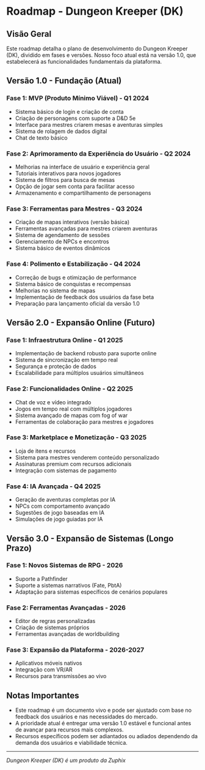 # Roadmap - Dungeon Kreeper (DK)

## Visão Geral

Este roadmap detalha o plano de desenvolvimento do Dungeon Kreeper (DK), dividido em fases e versões. Nosso foco atual está na versão 1.0, que estabelecerá as funcionalidades fundamentais da plataforma.

## Versão 1.0 - Fundação (Atual)

### Fase 1: MVP (Produto Mínimo Viável) - Q1 2024
- Sistema básico de login e criação de conta
- Criação de personagens com suporte a D&D 5e
- Interface para mestres criarem mesas e aventuras simples
- Sistema de rolagem de dados digital
- Chat de texto básico

### Fase 2: Aprimoramento da Experiência do Usuário - Q2 2024
- Melhorias na interface de usuário e experiência geral
- Tutoriais interativos para novos jogadores
- Sistema de filtros para busca de mesas
- Opção de jogar sem conta para facilitar acesso
- Armazenamento e compartilhamento de personagens

### Fase 3: Ferramentas para Mestres - Q3 2024
- Criação de mapas interativos (versão básica)
- Ferramentas avançadas para mestres criarem aventuras
- Sistema de agendamento de sessões
- Gerenciamento de NPCs e encontros
- Sistema básico de eventos dinâmicos

### Fase 4: Polimento e Estabilização - Q4 2024
- Correção de bugs e otimização de performance
- Sistema básico de conquistas e recompensas
- Melhorias no sistema de mapas
- Implementação de feedback dos usuários da fase beta
- Preparação para lançamento oficial da versão 1.0

## Versão 2.0 - Expansão Online (Futuro)

### Fase 1: Infraestrutura Online - Q1 2025
- Implementação de backend robusto para suporte online
- Sistema de sincronização em tempo real
- Segurança e proteção de dados
- Escalabilidade para múltiplos usuários simultâneos

### Fase 2: Funcionalidades Online - Q2 2025
- Chat de voz e vídeo integrado
- Jogos em tempo real com múltiplos jogadores
- Sistema avançado de mapas com fog of war
- Ferramentas de colaboração para mestres e jogadores

### Fase 3: Marketplace e Monetização - Q3 2025
- Loja de itens e recursos
- Sistema para mestres venderem conteúdo personalizado
- Assinaturas premium com recursos adicionais
- Integração com sistemas de pagamento

### Fase 4: IA Avançada - Q4 2025
- Geração de aventuras completas por IA
- NPCs com comportamento avançado
- Sugestões de jogo baseadas em IA
- Simulações de jogo guiadas por IA

## Versão 3.0 - Expansão de Sistemas (Longo Prazo)

### Fase 1: Novos Sistemas de RPG - 2026
- Suporte a Pathfinder
- Suporte a sistemas narrativos (Fate, PbtA)
- Adaptação para sistemas específicos de cenários populares

### Fase 2: Ferramentas Avançadas - 2026
- Editor de regras personalizadas
- Criação de sistemas próprios
- Ferramentas avançadas de worldbuilding

### Fase 3: Expansão da Plataforma - 2026-2027
- Aplicativos móveis nativos
- Integração com VR/AR
- Recursos para transmissões ao vivo

## Notas Importantes

- Este roadmap é um documento vivo e pode ser ajustado com base no feedback dos usuários e nas necessidades do mercado.
- A prioridade atual é entregar uma versão 1.0 estável e funcional antes de avançar para recursos mais complexos.
- Recursos específicos podem ser adiantados ou adiados dependendo da demanda dos usuários e viabilidade técnica.

---

*Dungeon Kreeper (DK) é um produto da Zuphix*